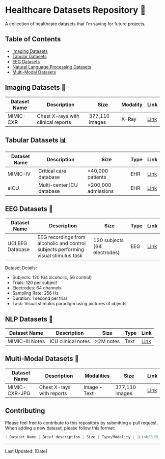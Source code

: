 # Healthcare Datasets Repository 🏥

A collection of healthcare datasets that I'm saving for future projects.

## Table of Contents
- [Imaging Datasets](#imaging-datasets)
- [Tabular Datasets](#tabular-datasets)
- [EEG Datasets](#eeg-datasets)
- [Natural Language Processing Datasets](#nlp-datasets)
- [Multi-Modal Datasets](#multi-modal-datasets)


## Imaging Datasets 🔬

| Dataset Name | Description | Size | Modality | Link |
|--------------|-------------|------|-----------|------|
| MIMIC-CXR | Chest X-rays with clinical reports | 377,110 images | X-Ray | [Link](https://physionet.org/content/mimic-cxr/2.0.0/) |

## Tabular Datasets 📊

| Dataset Name | Description | Size | Type | Link |
|--------------|-------------|------|------|------|
| MIMIC-IV | Critical care database | >40,000 patients | EHR | [Link](https://physionet.org/content/mimiciv/1.0/) |
| eICU | Multi-center ICU database | >200,000 admissions | EHR | [Link](https://physionet.org/content/eicu-crd/2.0/) |

## EEG Datasets 🧠

| Dataset Name | Description | Size | Type | Link |
|--------------|-------------|------|------|------|
| UCI EEG Database | EEG recordings from alcoholic and control subjects performing visual stimulus task | 120 subjects (64 electrodes) | EEG | [Link](http://archive.ics.uci.edu/dataset/121/eeg+database) |

Dataset Details:
- Subjects: 120 (64 alcoholic, 56 control)
- Trials: 120 per subject
- Electrodes: 64 channels
- Sampling Rate: 256 Hz
- Duration: 1 second per trial
- Task: Visual stimulus paradigm using pictures of objects

## NLP Datasets 📝

| Dataset Name | Description | Size | Type | Link |
|--------------|-------------|------|------|------|
| MIMIC-III Notes | ICU clinical notes | >2M notes | Text | [Link](https://physionet.org/content/mimiciii/1.4/) |

## Multi-Modal Datasets 🔄

| Dataset Name | Description | Modalities | Size | Link |
|--------------|-------------|------------|------|------|
| MIMIC-CXR-JPG | Chest X-rays with reports | Image + Text | 377,110 images | [Link](https://physionet.org/content/mimic-cxr-jpg/2.0.0/) |

## Contributing

Please feel free to contribute to this repository by submitting a pull request. When adding a new dataset, please follow this format:

```markdown
| Dataset Name | Brief description | Size | Type/Modality | [Link](URL) |
```



---
Last Updated: [Date]
